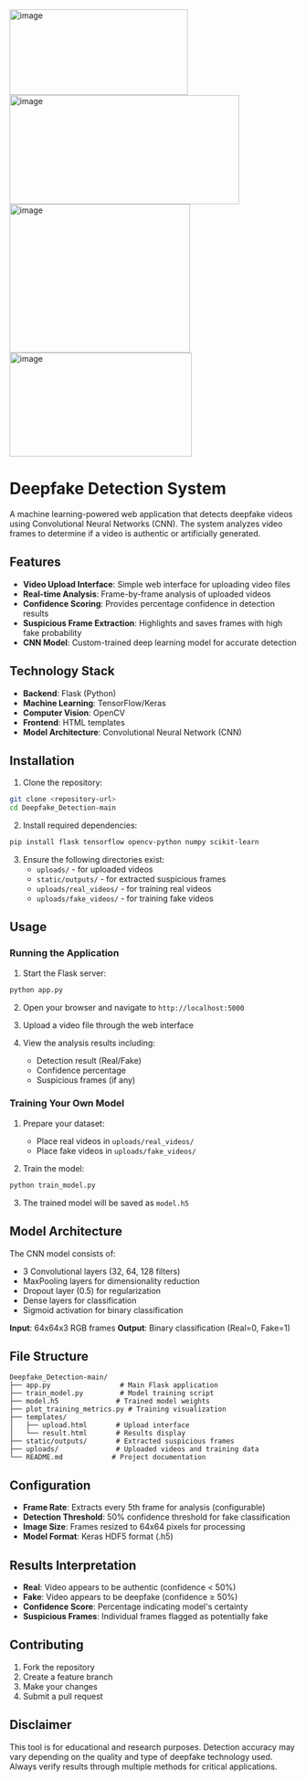 <img width="312" height="150" alt="image" src="https://github.com/user-attachments/assets/749f9bd9-6abc-4886-9472-d98e3ac3939e" />
<img width="402" height="191" alt="image" src="https://github.com/user-attachments/assets/ec13e110-20be-4dad-bce9-94273f3aeeeb" />
<img width="316" height="260" alt="image" src="https://github.com/user-attachments/assets/df01893e-1d1c-46b2-93c8-d43b90cc4e4c" />
<img width="319" height="182" alt="image" src="https://github.com/user-attachments/assets/3193368c-aed0-43aa-b013-f1070ad0dc86" />

# Deepfake Detection System

A machine learning-powered web application that detects deepfake videos using Convolutional Neural Networks (CNN). The system analyzes video frames to determine if a video is authentic or artificially generated.

## Features

- **Video Upload Interface**: Simple web interface for uploading video files
- **Real-time Analysis**: Frame-by-frame analysis of uploaded videos
- **Confidence Scoring**: Provides percentage confidence in detection results
- **Suspicious Frame Extraction**: Highlights and saves frames with high fake probability
- **CNN Model**: Custom-trained deep learning model for accurate detection

## Technology Stack

- **Backend**: Flask (Python)
- **Machine Learning**: TensorFlow/Keras
- **Computer Vision**: OpenCV
- **Frontend**: HTML templates
- **Model Architecture**: Convolutional Neural Network (CNN)

## Installation

1. Clone the repository:
```bash
git clone <repository-url>
cd Deepfake_Detection-main
```

2. Install required dependencies:
```bash
pip install flask tensorflow opencv-python numpy scikit-learn
```

3. Ensure the following directories exist:
   - `uploads/` - for uploaded videos
   - `static/outputs/` - for extracted suspicious frames
   - `uploads/real_videos/` - for training real videos
   - `uploads/fake_videos/` - for training fake videos

## Usage

### Running the Application

1. Start the Flask server:
```bash
python app.py
```

2. Open your browser and navigate to `http://localhost:5000`

3. Upload a video file through the web interface

4. View the analysis results including:
   - Detection result (Real/Fake)
   - Confidence percentage
   - Suspicious frames (if any)

### Training Your Own Model

1. Prepare your dataset:
   - Place real videos in `uploads/real_videos/`
   - Place fake videos in `uploads/fake_videos/`

2. Train the model:
```bash
python train_model.py
```

3. The trained model will be saved as `model.h5`

## Model Architecture

The CNN model consists of:
- 3 Convolutional layers (32, 64, 128 filters)
- MaxPooling layers for dimensionality reduction
- Dropout layer (0.5) for regularization
- Dense layers for classification
- Sigmoid activation for binary classification

**Input**: 64x64x3 RGB frames
**Output**: Binary classification (Real=0, Fake=1)

## File Structure

```
Deepfake_Detection-main/
├── app.py                 # Main Flask application
├── train_model.py         # Model training script
├── model.h5              # Trained model weights
├── plot_training_metrics.py # Training visualization
├── templates/
│   ├── upload.html       # Upload interface
│   └── result.html       # Results display
├── static/outputs/       # Extracted suspicious frames
├── uploads/              # Uploaded videos and training data
└── README.md            # Project documentation
```

## Configuration

- **Frame Rate**: Extracts every 5th frame for analysis (configurable)
- **Detection Threshold**: 50% confidence threshold for fake classification
- **Image Size**: Frames resized to 64x64 pixels for processing
- **Model Format**: Keras HDF5 format (.h5)

## Results Interpretation

- **Real**: Video appears to be authentic (confidence < 50%)
- **Fake**: Video appears to be deepfake (confidence ≥ 50%)
- **Confidence Score**: Percentage indicating model's certainty
- **Suspicious Frames**: Individual frames flagged as potentially fake

## Contributing

1. Fork the repository
2. Create a feature branch
3. Make your changes
4. Submit a pull request


## Disclaimer

This tool is for educational and research purposes. Detection accuracy may vary depending on the quality and type of deepfake technology used. Always verify results through multiple methods for critical applications.
